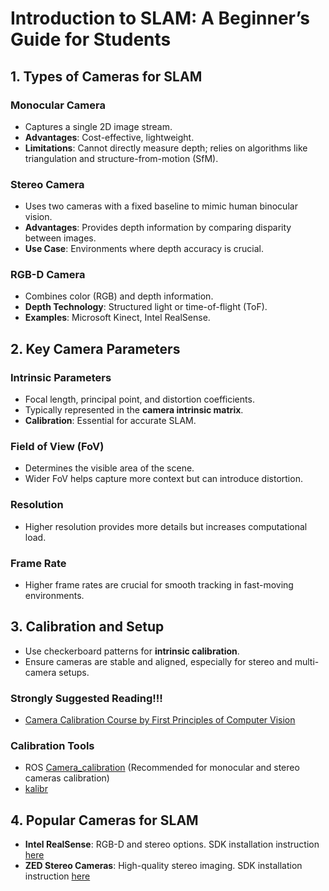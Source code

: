 # Introduction to SLAM: A Beginner’s Guide for Students

## 1. Types of Cameras for SLAM
### Monocular Camera
- Captures a single 2D image stream.
- **Advantages**: Cost-effective, lightweight.
- **Limitations**: Cannot directly measure depth; relies on algorithms like triangulation and structure-from-motion (SfM).

### Stereo Camera
- Uses two cameras with a fixed baseline to mimic human binocular vision.
- **Advantages**: Provides depth information by comparing disparity between images.
- **Use Case**: Environments where depth accuracy is crucial.

### RGB-D Camera
- Combines color (RGB) and depth information.
- **Depth Technology**: Structured light or time-of-flight (ToF).
- **Examples**: Microsoft Kinect, Intel RealSense.


## 2. Key Camera Parameters
### Intrinsic Parameters
- Focal length, principal point, and distortion coefficients.
- Typically represented in the **camera intrinsic matrix**.
- **Calibration**: Essential for accurate SLAM.

### Field of View (FoV)
- Determines the visible area of the scene.
- Wider FoV helps capture more context but can introduce distortion.

### Resolution
- Higher resolution provides more details but increases computational load.

### Frame Rate
- Higher frame rates are crucial for smooth tracking in fast-moving environments.


## 3. Calibration and Setup
- Use checkerboard patterns for **intrinsic calibration**.
- Ensure cameras are stable and aligned, especially for stereo and multi-camera setups.

### Strongly Suggested Reading!!!
- [Camera Calibration Course by First Principles of Computer Vision](https://www.youtube.com/playlist?list=PL2zRqk16wsdoCCLpou-dGo7QQNks1Ppzo)

### Calibration Tools
- ROS [Camera_calibration](https://wiki.ros.org/camera_calibration) (Recommended for monocular and stereo cameras calibration)
- [kalibr](https://github.com/ethz-asl/kalibr)

## 4. Popular Cameras for SLAM
- **Intel RealSense**: RGB-D and stereo options. SDK installation instruction [here](https://github.com/IntelRealSense/librealsense/blob/master/doc/distribution_linux.md)
- **ZED Stereo Cameras**: High-quality stereo imaging. SDK installation instruction [here](https://www.stereolabs.com/en-sg/developers/release)



